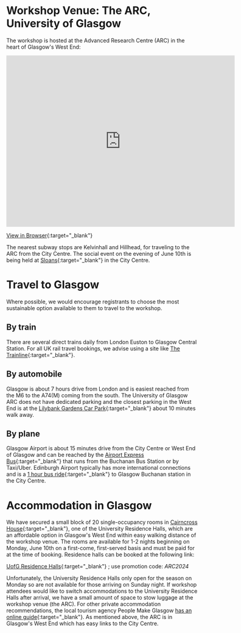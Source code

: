 # Workshop Venue: The ARC, University of Glasgow
The workshop is hosted at the Advanced Research Centre (ARC) in the heart of Glasgow's West End:
<!--<iframe width="425" height="350" frameborder="0" scrolling="no" marginheight="0" marginwidth="0" src="https://www.openstreetmap.org/way/779197473" style="border: 1px solid black"></iframe>-->

<iframe src="https://www.google.com/maps/embed?pb=!1m18!1m12!1m3!1d2238.4801410577466!2d-4.298170423405875!3d55.87168547312843!2m3!1f0!2f0!3f0!3m2!1i1024!2i768!4f13.1!3m3!1m2!1s0x4888452fbc615dcf%3A0xd3065691439fc873!2sAdvanced%20Research%20Centre%20(ARC)%2C%20University%20of%20Glasgow!5e0!3m2!1sen!2suk!4v1712909267637!5m2!1sen!2suk" width="600" height="450" style="border:0;" allowfullscreen="" loading="lazy" referrerpolicy="no-referrer-when-downgrade"></iframe>

[View in Browser](https://maps.app.goo.gl/8zP3oSSwTL1cAa31A){:target="_blank"}

The nearest subway stops are Kelvinhall and Hillhead, for traveling to the ARC from the City Centre. The social event on the evening of June 10th is being held at [Sloans](https://www.sloansglasgow.com/){:target="_blank"} in the City Centre.

# Travel to Glasgow
Where possible, we would encourage registrants to choose the most sustainable option available to them to travel to the workshop.
## By train
There are several direct trains daily from London Euston to Glasgow Central Station. For all UK rail travel bookings, we advise using a site like [The Trainline](https://www.thetrainline.com/){:target="_blank"}.
## By automobile
Glasgow is about 7 hours drive from London and is easiest reached from the M6 to the A74(M) coming from the south. The University of Glasgow ARC does not have dedicated parking and the closest parking in the West End is at the [Lilybank Gardens Car Park](https://maps.app.goo.gl/Wsxu57oRjYhqCAJp8){:target="_blank"} about 10 minutes walk away.
## By plane
Glasgow Airport is about 15 minutes drive from the City Centre or West End of Glasgow and can be reached by the [Airport Express Bus](https://www.glasgowairport.com/to-and-from/bus/){:target="_blank"} that runs from the Buchanan Bus Station or by Taxi/Uber. Edinburgh Airport typically has more international connections and is a [1 hour bus ride](https://www.edinburghairport.com/transport-links/buses-and-coaches/glasgow-bus-links){:target="_blank"}  to Glasgow Buchanan station in the City Centre.

# Accommodation in Glasgow
We have secured a small block of 20 single-occupancy rooms in [Cairncross House](https://www.gla.ac.uk/myglasgow/accommodation/visitorstouristsgroups/residences/cairncrosshouse/){:target="_blank"}, one of the University Residence Halls, which are an affordable option in Glasgow's West End within easy walking distance of the workshop venue. The rooms are available for 1-2 nights beginning on Monday, June 10th on a first-come, first-served basis and must be paid for at the time of booking. Residence halls can be  booked at the following link:

[UofG Residence Halls](https://book.accom.gla.ac.uk/KxBnBLive/Default.aspx){:target="_blank"} ; use promotion code: *ARC2024*

Unfortunately, the University Residence Halls only open for the season on Monday so are not available for those arriving on Sunday night. If workshop attendees would like to switch accommodations to the University Residence Halls after arrival, we have a small amount of space to stow luggage at the workshop venue (the ARC).  For other private accommodation recommendations, the local tourism agency People Make Glasgow [has an online guide](https://peoplemakeglasgow.com/good-to-know/hotels-and-accommodation){:target="_blank"}. As mentioned above, the ARC is in Glasgow's West End which has easy links to the City Centre.

